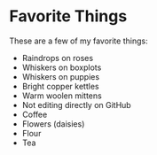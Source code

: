 # Favorite Things

These are a few of my favorite things:

- Raindrops on roses
- Whiskers on boxplots
- Whiskers on puppies
- Bright copper kettles
- Warm woolen mittens
- Not editing directly on GitHub
- Coffee
- Flowers (daisies)
- Flour
- Tea
